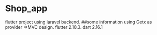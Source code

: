 # Shop_app
flutter project using laravel backend.
##some information
using Getx as provider =>MVC design.
flutter 2.10.3.
dart 2.16.1
